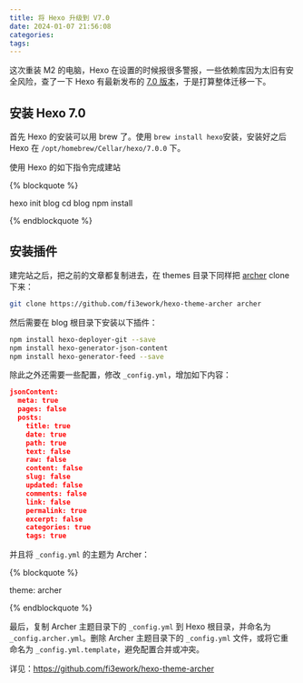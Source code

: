 ```yaml
---
title: 将 Hexo 升级到 V7.0
date: 2024-01-07 21:56:08
categories:
tags:
---
```


这次重装 M2 的电脑，Hexo 在设置的时候报很多警报，一些依赖库因为太旧有安全风险，查了一下 Hexo 有最新发布的 [7.0 版本](https://hexo.io/news/2023/11/03/hexo-7-0-0-released/)，于是打算整体迁移一下。

## 安装 Hexo 7.0

首先 Hexo 的安装可以用 brew 了。使用 `brew install hexo`安装，安装好之后 Hexo 在 `/opt/homebrew/Cellar/hexo/7.0.0` 下。

使用 Hexo 的如下指令完成建站

{% blockquote %}

hexo init blog
cd blog
npm install

{% endblockquote %}

## 安装插件

建完站之后，把之前的文章都复制进去，在 themes 目录下同样把 [archer](https://github.com/fi3ework/hexo-theme-archer) clone 下来：

```bash
git clone https://github.com/fi3ework/hexo-theme-archer archer
```

然后需要在 blog 根目录下安装以下插件：

```bash
npm install hexo-deployer-git --save
npm install hexo-generator-json-content
npm install hexo-generator-feed --save
```

除此之外还需要一些配置，修改 `_config.yml`，增加如下内容：

``` json
jsonContent:
  meta: true
  pages: false
  posts:
    title: true
    date: true
    path: true
    text: false
    raw: false
    content: false
    slug: false
    updated: false
    comments: false
    link: false
    permalink: true
    excerpt: false
    categories: true
    tags: true
```

并且将 `_config.yml` 的主题为 Archer：

{% blockquote %}

theme: archer

{% endblockquote %}

最后，复制 Archer 主题目录下的 `_config.yml` 到 Hexo 根目录，并命名为 `_config.archer.yml`。删除 Archer 主题目录下的 `_config.yml` 文件，或将它重命名为 `_config.yml.template`，避免配置合并或冲突。

详见：<https://github.com/fi3ework/hexo-theme-archer>

